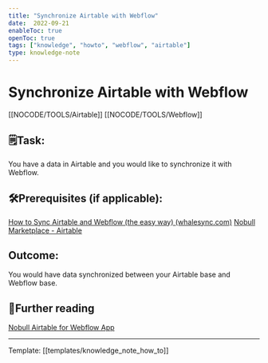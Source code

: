 ```yaml
---
title: "Synchronize Airtable with Webflow"
date:  2022-09-21
enableToc: true
openToc: true
tags: ["knowledge", "howto", "webflow", "airtable"]
type: knowledge-note
---
```


# Synchronize Airtable with Webflow
[[NOCODE/TOOLS/Airtable]]
[[NOCODE/TOOLS/Webflow]]

## 🗒️Task:
You have a data in Airtable and you would like to synchronize it with Webflow.

## 🛠️Prerequisites (if applicable): 
[How to Sync Airtable and Webflow (the easy way) (whalesync.com)](https://www.whalesync.com/blog/how-to-sync-airtable-and-webflow-the-easy-way)
[Nobull Marketplace - Airtable](https://airtable.com/marketplace/blkrYbiPI3HFkfAwJ/nobull-airtable)

## Outcome:
You would have data synchronized between your Airtable base and Webflow base.

## 📖Further reading
[Nobull Airtable for Webflow App](https://nobull-airtable.webflow.io/)

---
Template: [[templates/knowledge_note_how_to]]